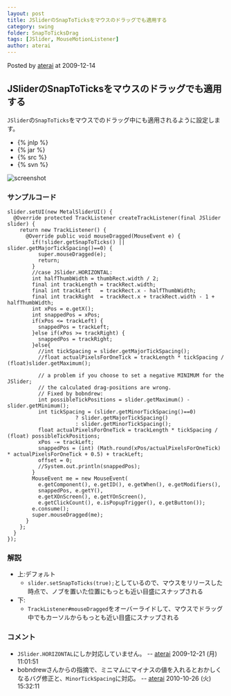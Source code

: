 ```yaml
---
layout: post
title: JSliderのSnapToTicksをマウスのドラッグでも適用する
category: swing
folder: SnapToTicksDrag
tags: [JSlider, MouseMotionListener]
author: aterai
---
```


Posted by [aterai](http://terai.xrea.jp/aterai.html) at 2009-12-14

## JSliderのSnapToTicksをマウスのドラッグでも適用する
`JSlider`の`SnapToTicks`をマウスでのドラッグ中にも適用されるように設定します。

- {% jnlp %}
- {% jar %}
- {% src %}
- {% svn %}

<!-- dummy comment line for breaking list -->

![screenshot](https://lh6.googleusercontent.com/_9Z4BYR88imo/TQTTU-ruijI/AAAAAAAAAkM/p3Mze4pjyEk/s800/SnapToTicksDrag.png)

### サンプルコード
<pre class="prettyprint"><code>slider.setUI(new MetalSliderUI() {
  @Override protected TrackListener createTrackListener(final JSlider slider) {
    return new TrackListener() {
      @Override public void mouseDragged(MouseEvent e) {
        if(!slider.getSnapToTicks() || slider.getMajorTickSpacing()==0) {
          super.mouseDragged(e);
          return;
        }
        //case JSlider.HORIZONTAL:
        int halfThumbWidth = thumbRect.width / 2;
        final int trackLength = trackRect.width;
        final int trackLeft   = trackRect.x - halfThumbWidth;
        final int trackRight  = trackRect.x + trackRect.width - 1 + halfThumbWidth;
        int xPos = e.getX();
        int snappedPos = xPos;
        if(xPos &lt;= trackLeft) {
          snappedPos = trackLeft;
        }else if(xPos &gt;= trackRight) {
          snappedPos = trackRight;
        }else{
          //int tickSpacing = slider.getMajorTickSpacing();
          //float actualPixelsForOneTick = trackLength * tickSpacing / (float)slider.getMaximum();

          // a problem if you choose to set a negative MINIMUM for the JSlider;
          // the calculated drag-positions are wrong.
          // Fixed by bobndrew:
          int possibleTickPositions = slider.getMaximum() - slider.getMinimum();
          int tickSpacing = (slider.getMinorTickSpacing()==0)
                      ? slider.getMajorTickSpacing()
                      : slider.getMinorTickSpacing();
          float actualPixelsForOneTick = trackLength * tickSpacing / (float) possibleTickPositions;
          xPos -= trackLeft;
          snappedPos = (int) (Math.round(xPos/actualPixelsForOneTick) * actualPixelsForOneTick + 0.5) + trackLeft;
          offset = 0;
          //System.out.println(snappedPos);
        }
        MouseEvent me = new MouseEvent(
          e.getComponent(), e.getID(), e.getWhen(), e.getModifiers(),
          snappedPos, e.getY(),
          e.getXOnScreen(), e.getYOnScreen(),
          e.getClickCount(), e.isPopupTrigger(), e.getButton());
        e.consume();
        super.mouseDragged(me);
      }
    };
  }
});
</code></pre>

### 解説
- 上:デフォルト
    - `slider.setSnapToTicks(true);`としているので、マウスをリリースした時点で、ノブを置いた位置にもっとも近い目盛にスナップされる
- 下:
    - `TrackListener#mouseDragged`をオーバーライドして、マウスでドラッグ中でもカーソルからもっとも近い目盛にスナップされる

<!-- dummy comment line for breaking list -->

### コメント
- `JSlider.HORIZONTAL`にしか対応していません。 -- [aterai](http://terai.xrea.jp/aterai.html) 2009-12-21 (月) 11:01:51
- bobndrewさんからの指摘で、ミニマムにマイナスの値を入れるとおかしくなるバグ修正と、`MinorTickSpacing`に対応。 -- [aterai](http://terai.xrea.jp/aterai.html) 2010-10-26 (火) 15:32:11

<!-- dummy comment line for breaking list -->

